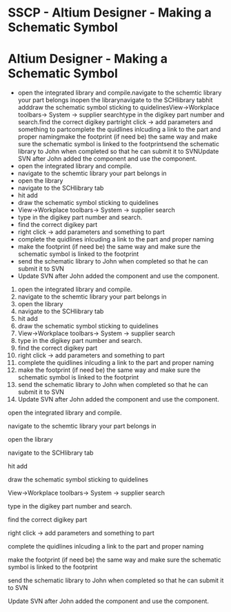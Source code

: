 # SSCP - Altium Designer - Making a Schematic Symbol

# Altium Designer - Making a Schematic Symbol

* open the integrated library and compile.navigate to the schemtic library your part belongs inopen the librarynavigate to the SCHlibrary tabhit adddraw the schematic symbol sticking to quidelinesView->Workplace toolbars-> System -> supplier searchtype in the digikey part number and search.find the correct digikey partright click -> add parameters and something to partcomplete the quidlines inlcuding a link to the part and proper namingmake the footprint (if need be) the same way and make sure the schematic symbol is linked to the footprintsend the schematic library to John when completed so that he can submit it to SVNUpdate SVN after John added the component and use the component.
* open the integrated library and compile.
* navigate to the schemtic library your part belongs in
* open the library
* navigate to the SCHlibrary tab
* hit add
* draw the schematic symbol sticking to quidelines
* View->Workplace toolbars-> System -> supplier search
* type in the digikey part number and search.
* find the correct digikey part
* right click -> add parameters and something to part
* complete the quidlines inlcuding a link to the part and proper naming
* make the footprint (if need be) the same way and make sure the schematic symbol is linked to the footprint
* send the schematic library to John when completed so that he can submit it to SVN
* Update SVN after John added the component and use the component.

1. open the integrated library and compile.
2. navigate to the schemtic library your part belongs in
3. open the library
4. navigate to the SCHlibrary tab
5. hit add
6. draw the schematic symbol sticking to quidelines
7. View->Workplace toolbars-> System -> supplier search
8. type in the digikey part number and search.
9. find the correct digikey part
10. right click -> add parameters and something to part
11. complete the quidlines inlcuding a link to the part and proper naming
12. make the footprint (if need be) the same way and make sure the schematic symbol is linked to the footprint
13. send the schematic library to John when completed so that he can submit it to SVN
14. Update SVN after John added the component and use the component.

open the integrated library and compile.

navigate to the schemtic library your part belongs in

open the library

navigate to the SCHlibrary tab

hit add

draw the schematic symbol sticking to quidelines

View->Workplace toolbars-> System -> supplier search

type in the digikey part number and search.

find the correct digikey part

right click -> add parameters and something to part

complete the quidlines inlcuding a link to the part and proper naming

make the footprint (if need be) the same way and make sure the schematic symbol is linked to the footprint

send the schematic library to John when completed so that he can submit it to SVN

Update SVN after John added the component and use the component.

